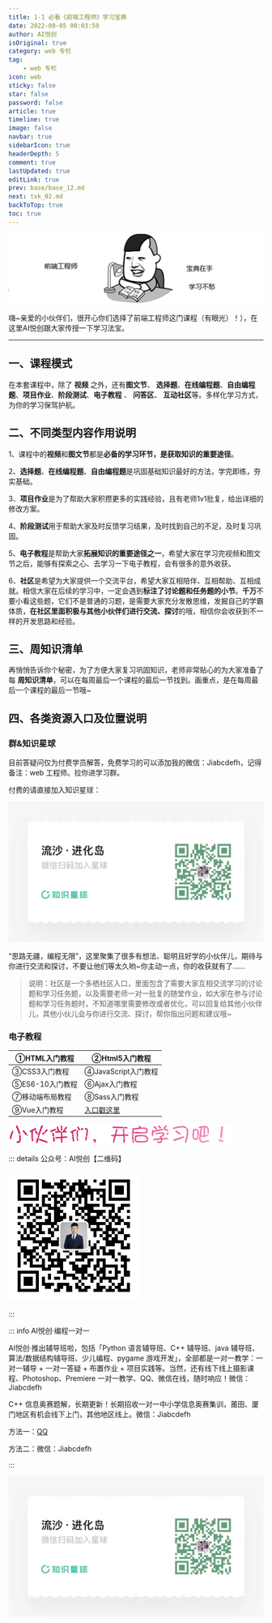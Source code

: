 ```yaml
---
title: 1-1 必看《前端工程师》学习宝典 
date: 2022-08-05 00:03:59
author: AI悦创
isOriginal: true
category: web 专栏
tag:
    - web 专栏
icon: web
sticky: false
star: false
password: false
article: true
timeline: true
image: false
navbar: true
sidebarIcon: true
headerDepth: 5
comment: true
lastUpdated: true
editLink: true
prev: base/base_12.md
next: txk_02.md
backToTop: true
toc: true
---
```


![img](./txk_01.assets/607010890930c7ab10400288.png)

嗨~亲爱的小伙伴们，很开心你们选择了前端工程师这门课程（有眼光）！），在这里AI悦创跟大家传授一下学习法宝。

---

## 一、课程模式

在本套课程中，除了 **视频** 之外，还有**图文节**、 **选择题**、**在线编程题**、**自由编程题**、**项目作业**、**阶段测试**、**电子教程** 、 **问答区**、 **互动社区**等。多样化学习方式，为你的学习保驾护航。

## 二、不同类型内容作用说明

1、课程中的**视频**和**图文节**都是**必备的学习环节，是获取知识的重要途径**。

2、**选择题**、**在线编程题**、**自由编程题**是巩固基础知识最好的方法，学完即练，夯实基础。

3、**项目作业**是为了帮助大家积攒更多的实践经验，且有老师1v1批复，给出详细的修改方案。

4、**阶段测试**用于帮助大家及时反馈学习结果，及时找到自己的不足，及时复习巩固。

5、**电子教程**是帮助大家**拓展知识的重要途径之一**，希望大家在学习完视频和图文节之后，能够有探索之心、去学习一下电子教程，会有很多的意外收获。

6、**社区**是希望为大家提供一个交流平台，希望大家互相陪伴、互相帮助、互相成就。相信大家在后续的学习中，一定会遇到**标注了讨论题和任务题的小节**。**千万**不要小看这些题，它们不是普通的习题，是需要大家充分发散思维，发掘自己的学霸体质，**在社区里面积极与其他小伙伴们进行交流、探讨**的哦，相信你会收获到不一样的开发思路和经验。

## 三、周知识清单

再悄悄告诉你个秘密，为了方便大家复习巩固知识，老师非常贴心的为大家准备了每 **周知识清单**，可以在每周最后一个课程的最后一节找到。画重点，是在每周最后一个课程的最后一节哦~

## 四、各类资源入口及位置说明

### 群&知识星球

目前答疑问仅为付费学员解答，免费学习的可以添加我的微信：Jiabcdefh，记得备注：web 工程师。拉你进学习群。

付费的请直接加入知识星球：

![](/zsxq.jpg)

“思路无疆，编程无限”，这里聚集了很多有想法、聪明且好学的小伙伴儿，期待与你进行交流和探讨，不要让他们等太久哟~你主动一点，你的收获就有了……

> 说明：社区是一个多栖社区入口，里面包含了需要大家互相交流学习的讨论题和学习任务题，以及需要老师一对一批复的随堂作业，如大家在参与讨论题和学习任务题时，不知道哪里需要修改或者优化，可以回复给其他小伙伴儿，其他小伙儿会与你进行交流、探讨，帮你指出问题和建议哦~

### 电子教程

| ①HTML入门教程   | ②Html5入门教程                      |
| --------------- | ----------------------------------- |
| ③CSS3入门教程   | ④JavaScript入门教程                 |
| ⑤ES6-10入门教程 | ⑥Ajax入门教程                       |
| ⑦移动端布局教程 | ⑧Sass入门教程                       |
| ⑨Vue入门教程    | [入口戳这里](../../book/html-01.md) |

![img](./txk_01.assets/60700e460ace5e4b04400041.gif)



::: details 公众号：AI悦创【二维码】

![](/gzh.jpg)

:::

::: info AI悦创·编程一对一

AI悦创·推出辅导班啦，包括「Python 语言辅导班、C++ 辅导班、java 辅导班、算法/数据结构辅导班、少儿编程、pygame 游戏开发」，全部都是一对一教学：一对一辅导 + 一对一答疑 + 布置作业 + 项目实践等。当然，还有线下线上摄影课程、Photoshop、Premiere 一对一教学、QQ、微信在线，随时响应！微信：Jiabcdefh

C++ 信息奥赛题解，长期更新！长期招收一对一中小学信息奥赛集训，莆田、厦门地区有机会线下上门，其他地区线上。微信：Jiabcdefh

方法一：[QQ](http://wpa.qq.com/msgrd?v=3&uin=1432803776&site=qq&menu=yes)

方法二：微信：Jiabcdefh

:::

![](/zsxq.jpg)









